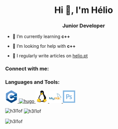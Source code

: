<h1 align="center">Hi 👋, I'm Hélio</h1>
<h3 align="center">Junior Developer</h3>

- 🌱 I’m currently learning **c++**

- 🤝 I’m looking for help with **c++**

- 📝 I regularly write articles on [helio.pt](helio.pt)

<h3 align="left">Connect with me:</h3>
<p align="left">
</p>

<h3 align="left">Languages and Tools:</h3>
<p align="left"> <a href="https://www.w3schools.com/cpp/" target="_blank" rel="noreferrer"> <img src="https://raw.githubusercontent.com/devicons/devicon/master/icons/cplusplus/cplusplus-original.svg" alt="cplusplus" width="40" height="40"/> </a> <a href="https://gohugo.io/" target="_blank" rel="noreferrer"> <img src="https://api.iconify.design/logos-hugo.svg" alt="hugo" width="40" height="40"/> </a> <a href="https://www.linux.org/" target="_blank" rel="noreferrer"> <img src="https://raw.githubusercontent.com/devicons/devicon/master/icons/linux/linux-original.svg" alt="linux" width="40" height="40"/> </a> <a href="https://www.mysql.com/" target="_blank" rel="noreferrer"> <img src="https://raw.githubusercontent.com/devicons/devicon/master/icons/mysql/mysql-original-wordmark.svg" alt="mysql" width="40" height="40"/> </a> <a href="https://www.photoshop.com/en" target="_blank" rel="noreferrer"> <img src="https://raw.githubusercontent.com/devicons/devicon/master/icons/photoshop/photoshop-line.svg" alt="photoshop" width="40" height="40"/> </a> </p>

<p><img align="left" src="https://github-readme-stats.vercel.app/api/top-langs?username=h3l1of&show_icons=true&locale=en&layout=compact" alt="h3l1of" /></p>

<p>&nbsp;<img align="center" src="https://github-readme-stats.vercel.app/api?username=h3l1of&show_icons=true&locale=en" alt="h3l1of" /></p>

<p><img align="center" src="https://github-readme-streak-stats.herokuapp.com/?user=h3l1of&" alt="h3l1of" /></p>

